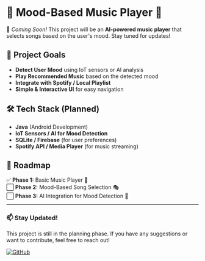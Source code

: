 # 🎵 Mood-Based Music Player 🎵  

🚀 *Coming Soon!* This project will be an **AI-powered music player** that selects songs based on the user's mood. Stay tuned for updates!  

## 📌 Project Goals  
- **Detect User Mood** using IoT sensors or AI analysis  
- **Play Recommended Music** based on the detected mood  
- **Integrate with Spotify / Local Playlist**  
- **Simple & Interactive UI** for easy navigation  

## 🛠️ Tech Stack (Planned)  
- **Java** (Android Development)  
- **IoT Sensors / AI for Mood Detection**  
- **SQLite / Firebase** (for user preferences)  
- **Spotify API / Media Player** (for music streaming)  

## 📅 Roadmap  
✅ **Phase 1:** Basic Music Player 🎵  
⬜ **Phase 2:** Mood-Based Song Selection 🎭  
⬜ **Phase 3:** AI Integration for Mood Detection 🤖  

---

### **📫 Stay Updated!**  
This project is still in the planning phase. If you have any suggestions or want to contribute, feel free to reach out!  

[![GitHub](https://img.shields.io/badge/-GitHub-181717?style=flat&logo=github)](https://github.com/twin-sea)  

